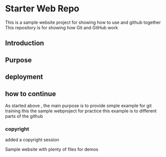 # Starter Web Repo
This is a sample website project for showing how to use and github together
This repository is for showing how Git and GitHub work
## Introduction
## Purpose
## deployment
## how to continue
 As started above , the main purpose is to provide simple example for git training
this the sample webproject for practice
this example is to different parts of the github
### copyright
added a copyright session 

Sample website with plenty of files for demos